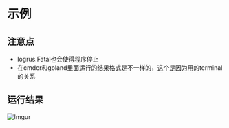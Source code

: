 # 示例

## 注意点
 - logrus.Fatal也会使得程序停止
 - 在cmder和goland里面运行的结果格式是不一样的，这个是因为用的terminal的关系

## 运行结果
![Imgur](https://i.imgur.com/hVHUarh.png)